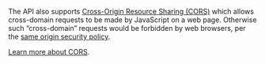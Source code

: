 

The API also supports [Cross-Origin Resource Sharing (CORS)](http://en.wikipedia.org/wiki/Cross-origin_resource_sharing) which allows cross-domain requests to be made by JavaScript on a web page. Otherwise such “cross-domain” requests would be forbidden by web browsers, per the [same origin security policy](http://en.wikipedia.org/wiki/Same_origin_policy). 

[Learn more about CORS](https://developer.mozilla.org/en-US/docs/Web/HTTP/CORS).

